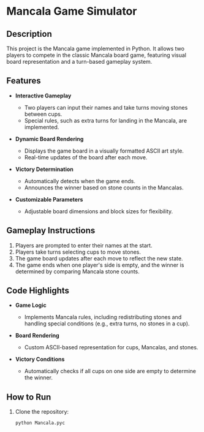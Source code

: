 # Mancala Game Simulator

## Description
This project is the Mancala game implemented in Python. It allows two players to compete in the classic Mancala board game, featuring visual board representation and a turn-based gameplay system.

## Features
- **Interactive Gameplay**  
  - Two players can input their names and take turns moving stones between cups.  
  - Special rules, such as extra turns for landing in the Mancala, are implemented.  

- **Dynamic Board Rendering**  
  - Displays the game board in a visually formatted ASCII art style.  
  - Real-time updates of the board after each move.  

- **Victory Determination**  
  - Automatically detects when the game ends.  
  - Announces the winner based on stone counts in the Mancalas.  

- **Customizable Parameters**  
  - Adjustable board dimensions and block sizes for flexibility.  

## Gameplay Instructions
1. Players are prompted to enter their names at the start.  
2. Players take turns selecting cups to move stones.  
3. The game board updates after each move to reflect the new state.  
4. The game ends when one player's side is empty, and the winner is determined by comparing Mancala stone counts.  

## Code Highlights
- **Game Logic**  
  - Implements Mancala rules, including redistributing stones and handling special conditions (e.g., extra turns, no stones in a cup).  

- **Board Rendering**  
  - Custom ASCII-based representation for cups, Mancalas, and stones.  

- **Victory Conditions**  
  - Automatically checks if all cups on one side are empty to determine the winner.  

## How to Run
1. Clone the repository:  
   ```bash
   python Mancala.pyc
